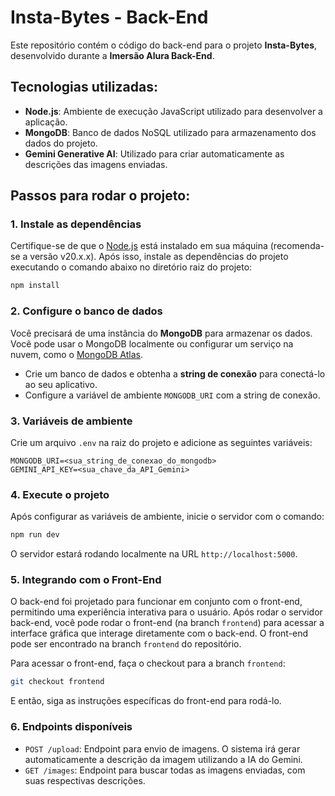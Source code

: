 # Insta-Bytes - Back-End

Este repositório contém o código do back-end para o projeto **Insta-Bytes**, desenvolvido durante a **Imersão Alura Back-End**.

## Tecnologias utilizadas:
- **Node.js**: Ambiente de execução JavaScript utilizado para desenvolver a aplicação.
- **MongoDB**: Banco de dados NoSQL utilizado para armazenamento dos dados do projeto.
- **Gemini Generative AI**: Utilizado para criar automaticamente as descrições das imagens enviadas.

## Passos para rodar o projeto:

### 1. Instale as dependências

Certifique-se de que o [Node.js](https://nodejs.org/) está instalado em sua máquina (recomenda-se a versão v20.x.x). Após isso, instale as dependências do projeto executando o comando abaixo no diretório raiz do projeto:

```bash
npm install
```

### 2. Configure o banco de dados

Você precisará de uma instância do **MongoDB** para armazenar os dados. Você pode usar o MongoDB localmente ou configurar um serviço na nuvem, como o [MongoDB Atlas](https://www.mongodb.com/cloud/atlas).

- Crie um banco de dados e obtenha a **string de conexão** para conectá-lo ao seu aplicativo.
- Configure a variável de ambiente `MONGODB_URI` com a string de conexão.

### 3. Variáveis de ambiente

Crie um arquivo `.env` na raiz do projeto e adicione as seguintes variáveis:

```
MONGODB_URI=<sua_string_de_conexao_do_mongodb>
GEMINI_API_KEY=<sua_chave_da_API_Gemini>
```

### 4. Execute o projeto

Após configurar as variáveis de ambiente, inicie o servidor com o comando:

```bash
npm run dev
```

O servidor estará rodando localmente na URL `http://localhost:5000`.

### 5. Integrando com o Front-End

O back-end foi projetado para funcionar em conjunto com o front-end, permitindo uma experiência interativa para o usuário. Após rodar o servidor back-end, você pode rodar o front-end (na branch `frontend`) para acessar a interface gráfica que interage diretamente com o back-end. O front-end pode ser encontrado na branch `frontend` do repositório.

Para acessar o front-end, faça o checkout para a branch `frontend`:

```bash
git checkout frontend
```

E então, siga as instruções específicas do front-end para rodá-lo.

### 6. Endpoints disponíveis

- `POST /upload`: Endpoint para envio de imagens. O sistema irá gerar automaticamente a descrição da imagem utilizando a IA do Gemini.
- `GET /images`: Endpoint para buscar todas as imagens enviadas, com suas respectivas descrições.
